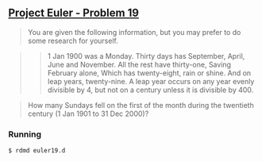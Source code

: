 ## [Project Euler - Problem 19](https://projecteuler.net/problem=19)

> You are given the following information, but you may prefer to do some research for yourself.

>> 1 Jan 1900 was a Monday.
>> Thirty days has September,
>> April, June and November.
>> All the rest have thirty-one,
>> Saving February alone,
>> Which has twenty-eight, rain or shine.
>> And on leap years, twenty-nine.
>> A leap year occurs on any year evenly divisible by 4, but not on a century unless it is divisible by 400.

> How many Sundays fell on the first of the month during the twentieth century (1 Jan 1901 to 31 Dec 2000)?


### Running

```
$ rdmd euler19.d
```
